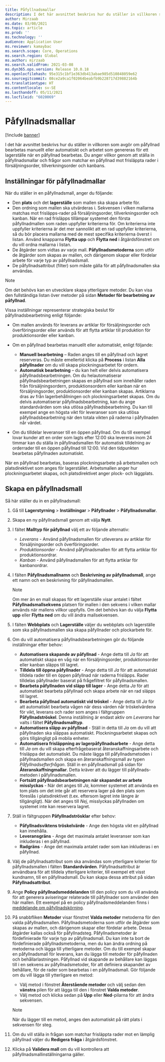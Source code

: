 ```yaml
---
title: Påfyllnadsmallar
description: I det här avsnittet beskrivs hur du ställer in villkoren som avgör om påfyllnad bearbetas manuellt eller automatiskt och arbetet som genereras för ett lagerställe när en påfyllnad bearbetas.
author: Mirzaab
ms.date: 03/08/2021
ms.topic: article
ms.prod: ''
ms.technology: ''
audience: Application User
ms.reviewer: kamaybac
ms.search.scope: Core, Operations
ms.search.region: Global
ms.author: mirzaab
ms.search.validFrom: 2021-03-08
ms.dyn365.ops.version: Release 10.0.18
ms.openlocfilehash: 95e315c1bf1e363db413abae985d510848059e62
ms.sourcegitcommit: 08ce2a9ca1f02064beabfb9b228717d39882164b
ms.translationtype: HT
ms.contentlocale: sv-SE
ms.lasthandoff: 05/11/2021
ms.locfileid: "6020069"
---
```

# <a name="wave-templates"></a>Påfyllnadsmallar

[!include [banner](../includes/banner.md)]

I det här avsnittet beskrivs hur du ställer in villkoren som avgör om påfyllnad bearbetas manuellt eller automatiskt och arbetet som genereras för ett lagerställe när en påfyllnad bearbetas. Du anger villkor genom att ställa in påfyllnadsmallar och frågor som matchar en påfyllnad mot frisläppta rader i försäljningsorder, tillverkningsorder och kanbans.

## <a name="settings-for-wave-templates"></a>Inställningar för påfyllnadmallar

När du ställer in en påfyllnadsmall, anger du följande:

- Den **plats** och det **lagerställe** som mallen ska skapa arbete för.
- Den ordning som mallen ska utvärderas i. Sekvensen i vilken mallarna matchas mot frisläpps-rader på försäljningsorder, tillverkningsorder och kanban. När en rad frisläpps tillämpar systemet den första påfyllnadmallen som raden uppfyller kriterierna för. Om kriterierna inte uppfyller kriterierna är det mer sannolikt att en rad uppfyller kriterierna, så du bör placera mallarna med de mest specifika kriterierna överst i listan. Använd knapparna **Flytta upp** och **Flytta ned** i åtgärdsfönstret om du vill ordna mallarna i listan.
- De åtgärder som vidtas av varje mall. **Påfyllnadsmetoderna** som utför de åtgärder som skapas av mallen, och därigenom skapar eller fördelar arbete för varje typ av påfyllnadsmall.
- De påfyllnadsattribut (filter) som måste gälla för att påfyllnadsmallen ska användas.

> [!NOTE]
> Om det behövs kan en utvecklare skapa ytterligare metoder. Du kan visa den fullständiga listan över metoder på sidan **Metoder för bearbetning av påfyllnad**.

Vissa inställningar representerar strategiska beslut för påfyllnadsbearbetning enligt följande:

- Om mallen används för leverans av artiklar för försäljningsorder och överföringsorder eller används för att flytta artiklar till produktion för produktionsorder eller kanban.
- Om en påfyllnad bearbetas manuellt eller automatiskt, enligt följande:

  - **Manuell bearbetning** – Raden anges till en påfyllnad och lagret reserveras. Du måste emellertid klicka på **Process** i listan **Alla påfyllnader** om du vill skapa plockningsarbetet för ordern.
  - **Automatisk bearbetning** – du kan helt eller delvis automatisera påfyllnadsbearbetningen. Om du helautomatiserar påfyllnadsbearbetningen skapas en påfyllnad som innehåller raden från försäljningsordern, produktionsordern eller kanban när en försäljningsorder, produktionsorder eller kanban skapas. Artiklarna dras av från lagerbehållningen och plockningsarbetet skapas. Om du delvis automatiserar påfyllnadsbearbetning, kan du ange standardvärden som ska utlösa påfyllnadsbearbetning. Du kan till exempel ange en högsta vikt för leveranser som ska utlösa påfyllnadsbearbetning när den totala vikten på raderna i påfyllnaden når värdet.

- Om du tilldelar leveranser till en öppen påfyllnad. Om du till exempel lovar kunder att en order som lagts efter 12:00 ska levereras inom 24 timmar kan du ställa in påfyllnadsmallen för automatisk tilldelning av orderrader till en öppen påfyllnad till 12:00. Vid den tidpunkten bearbetas påfyllnaden automatiskt.

När en påfyllnad bearbetas, baseras plockningsarbete på arbetsmallen och platsdirektivet som anges för lagerstället. Arbetsmallen anger hur plockningsarbetet skapas, och platsdirektivet anger plock- och läggplats.

## <a name="create-a-wave-template"></a>Skapa en påfyllnadsmall

Så här ställer du in en påfyllnadsmall:

1. Gå till **Lagerstyrning** \> **Inställningar** \> **Påfyllnader** \> **Påfyllnadsmallar**.
1. Skapa en ny påfyllnadsmall genom att välja **Nytt**.
1. I fältet **Malltyp för påfyllnad** välj ett av följande alternativ:

    - *Leverans* - Använd påfyllnadsmallen för utleverans av artiklar för försäljningsorder och överföringsorder.
    - *Produktionsorder* - Använd påfyllnadsmallen för att flytta artiklar för produktionsordrar.
    - *Kanban* - Använd påfyllnadsmallen för att flytta artiklar för kanbanordrar.

1. I fälten **Påfyllnadsmallnamn** och **Beskrivning av påfyllnadsmall**, ange ett namn och en beskrivning för påfyllnadsmallen.

    > [!NOTE]
    > Om mer än en mall skapas för ett lagerställe visar antalet i fältet **Påfyllnadsmallsekvens** platsen för mallen i den sekvens i vilken mallar används när mallens villkor uppfylls. Om det behövs kan du välja **Flytta upp** eller **Flytta ned** om du vill ändra mallsekvensen.

1. I fälten **Webbplats** och **Lagerställe** väljer du webbplats och lagerställe som ska påfyllnadsmallen ska skapa påfyllnader och plockarbete för.
1. Om du vill automatisera påfyllnadsbearbetningen gör du följande inställningar efter behov:

    - **Automatisera skapande av påfyllnad** - Ange detta till *Ja* för att automatiskt skapa en våg när en försäljningsorder, produktionsorder eller kanban släpps till lagret.
    - **Tilldela till öppna påfyllnader** - Ange detta till *Ja* för att automatiskt tilldela rader till en öppen påfyllnad när raderna frisläpps. Rader tilldelas påfyllnader baserat på frågefiltret för påfyllnadsmallen.
    - **Bearbeta påfyllnaden vid släpp till lager** - Ange detta *Ja* för att automatiskt bearbeta påfyllnad och skapa arbete när en rad släpps till lagret.
    - **Bearbeta påfyllnad automatiskt vid tröskel** - Ange detta till *Ja* för att automatiskt bearbeta vågen när dess värden når tröskelvärdena för vikt, leverans och rader som anges i fältgruppen **Påfyllnadströskel**. Denna inställning är endast aktiv om *Leverans* har valts i fältet **Påfyllnadsmalltyp**.
    - **Automatisera släpp av påfyllnad** - Ställ in detta till *Ja* om du vill att påfyllnaden ska släppas automatiskt. Plockningsarbetet skapas och görs tillgängligt på mobila enheter.
    - **Automatisera frisläppning av lagerpåfyllnadsarbete** - Ange detta till *Ja* om du vill skapa efterfrågebaserat återanskaffningsarbete och frisläppa det automatiskt. Du måste lägga till påfyllnadsmetoden i påfyllnadsmallen och skapa en återanskaffningsmall av typen *Påfyllnadsefterfrågan*. Ställ in en påfyllnadsmall på sidan för **Återanskaffningmallar**. Detta kräver att du lägger till påfyllnads-metoden i påfyllnadsmallen.
    - **Fortsätt påfyllnadsbearbetningen när skapandet av arbete misslyckas** - När det anges till *Ja*, kommer systemet att använda en tom plats om det inte går att reservera lager på den plats som föreslås i platsdirektivet (t.ex. eftersom lagret inte längre är tillgängligt). När det anges till *Nej*, misslyckas påfyllnaden om systemet inte kan reservera lagret.

1. Ställ in fältgruppen **Påfyllnadströsklar** efter behov:
    - **Påfyllnadsviktens tröskelvärde** - Ange den högsta vikt en påfyllnad kan innehålla.
    - **Leveransgräns** - Ange det maximala antalet leveranser som kan inkluderas i en påfyllnad.
    - **Radgräns** - Ange det maximala antalet rader som kan inkluderas i en påfyllnad.

1. Välj de påfyllnadsattribut som ska användas som ytterligare kriterier för påfyllnadsmallen i fälten **Standardvärden**. Påfyllnadsattribut är användbara för att tilldela ytterligare kriterier, till exempel ett visst kundnamn, till en påfyllnadsmall. Du kan skapa dessa attribut på sidan **Påfyllnadsattribut**. 

1. Ange **Policy påfyllnadsmeddelanden** till den policy som du vill använda för att generera aviseringar relaterade till påfyllnader som använder den här mallen. Ett exempel på en policy påfyllnadsmeddelanden finns i [meddelande om påfyllnadskörning](wave-execution-notifications.md).

1. På snabbfliken **Metoder** visar fönstret **Valda metoder** metoderna för den valda påfyllnadsmallen. Påfyllnadsmetoderna som utför de åtgärder som skapas av mallen, och därigenom skapar eller fördelar arbete. Dessa åtgärder kallas också för påfyllnadsteg. Påfyllnadsmetoder är fördefinierade för varje typ av påfyllnadsmall. Du kan inte ta bort de fördefinierade påfyllnadsmetoderna, men du kan ändra ordning på metoderna och lägga till ytterligare metoder. Om du till exempel skapar en påfyllnadsmall för leverans, kan du lägga till metoder för påfyllnaden och behållarlastningen. Påfyllnad vid skapande av behållare kan läggas till i en sekvens av påfyllnadsmetoder, för att definiera skapandet av behållare, för de rader som bearbetas i en påfyllnadsmall. Gör följande om du vill lägga till ytterligare en metod:

    - Välj metod i fönstret **Återstående metoder** och välj sedan den **vänstra** pilen för att lägga till den i fönstret **Valda metoder**.
    - Välj metod och klicka sedan på **Upp** eller **Ned**-pilarna för att ändra sekvensen.

    > [!NOTE]
    > När du lägger till en metod, anges den automatiskt på rätt plats i sekvensen för steg.

1. Om du vill ställa in frågan som matchar frisläppta rader mot en lämplig påfyllnad väljer du **Redigera fråga** i åtgärdsfönstret.
1. Klicka på **Validera mall** om du vill kontrollera att påfyllnadsmallinställningarna gäller.
